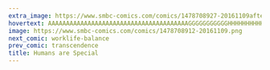 ```yaml
---
extra_image: https://www.smbc-comics.com/comics/1478708927-20161109after.png
hovertext: AAAAAAAAAAAAAAAAAAAAAAAAAAAAAAAAAAAAAAAGGGGGGGGGGGHHHHHHHHHHHHHHHHHHHHHH!
image: https://www.smbc-comics.com/comics/1478708912-20161109.png
next_comic: worklife-balance
prev_comic: transcendence
title: Humans are Special
---
```


